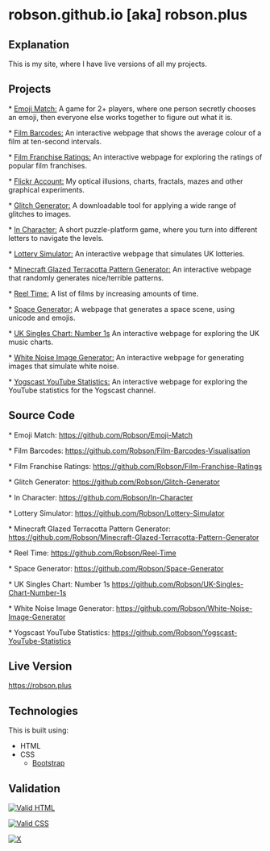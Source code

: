 # robson.github.io [aka] robson.plus

## Explanation

This is my site, where I have live versions of all my projects. 

## Projects
<p>
* <a href="https://robson.plus/emoji-match/">Emoji Match:</a>
A game for 2+ players, where one person secretly chooses an emoji, then everyone else works together to figure out what it is.
</p>

<p>
* <a href="https://robson.plus/film-barcodes/">Film Barcodes:</a>
An interactive webpage that shows the average colour of a film at ten-second intervals.
</p>

<p>
* <a href="https://robson.plus/film-franchise-ratings/">Film Franchise Ratings:</a>
An interactive webpage for exploring the ratings of popular film franchises.
</p>

<p>
* <a href="https://www.flickr.com/photos/_robson_/">Flickr Account:</a>
My optical illusions, charts, fractals, mazes and other graphical experiments.
</p>

<p>
* <a href="https://github.com/Robson/Glitch-Generator/">Glitch Generator:</a>
A downloadable tool for applying a wide range of glitches to images.
</p>

<p>
* <a href="https://robson.plus/in-character/">In Character:</a>
A short puzzle-platform game, where you turn into different letters to navigate the levels.
</p>

<p>
* <a href="https://robson.plus/lottery-simulator/">Lottery Simulator:</a>
An interactive webpage that simulates UK lotteries.
</p>

<p>
* <a href="https://robson.plus/minecraft-glazed-terracotta-pattern-generator/">Minecraft Glazed Terracotta Pattern Generator:</a>
An interactive webpage that randomly generates nice/terrible patterns.
</p>

<p>
* <a href="https://robson.plus/reel-time/">Reel Time:</a>
A list of films by increasing amounts of time.
</p>

<p>
* <a href="https://robson.plus/space-generator/">Space Generator:</a>
A webpage that generates a space scene, using unicode and emojis.
</p>

<p>
* <a href="https://robson.plus/number-1s/">UK Singles Chart: Number 1s</a>
An interactive webpage for exploring the UK music charts.
</p>

<p>
* <a href="https://robson.plus/white-noise-image-generator/">White Noise Image Generator:</a>
An interactive webpage for generating images that simulate white noise.
</p>

<p>
* <a href="https://robson.plus/yogscast-youtube-statistics/">Yogscast YouTube Statistics:</a>
An interactive webpage for exploring the YouTube statistics for the Yogscast channel.
</p>

## Source Code

<p>
* Emoji Match:
  <a href="https://github.com/Robson/Emoji-Match">https://github.com/Robson/Emoji-Match</a>
</p>

<p>
* Film Barcodes:
  <a href="https://github.com/Robson/Film-Barcodes-Visualisation">https://github.com/Robson/Film-Barcodes-Visualisation</a>
</p>

<p>
* Film Franchise Ratings:
<a href="https://github.com/Robson/Film-Franchise-Ratings">https://github.com/Robson/Film-Franchise-Ratings</a>
</p>


<p>
* Glitch Generator:
<a href="https://github.com/Robson/Glitch-Generator">https://github.com/Robson/Glitch-Generator</a>
</p>

<p>
* In Character:
<a href="https://github.com/Robson/In-Character">https://github.com/Robson/In-Character</a>
</p>

<p>
* Lottery Simulator:
<a href="https://github.com/Robson/Lottery-Simulator">https://github.com/Robson/Lottery-Simulator</a>
</p>

<p>
* Minecraft Glazed Terracotta Pattern Generator:
<a href="https://github.com/Robson/Minecraft-Glazed-Terracotta-Pattern-Generator">https://github.com/Robson/Minecraft-Glazed-Terracotta-Pattern-Generator</a>
</p>

<p>
* Reel Time:
<a href="https://github.com/Robson/Reel-Time">https://github.com/Robson/Reel-Time</a>
</p>

<p>
* Space Generator:
<a href="https://github.com/Robson/Space-Generator">https://github.com/Robson/Space-Generator</a>
</p>

<p>
* UK Singles Chart: Number 1s
<a href="https://github.com/Robson/UK-Singles-Chart-Number-1s">https://github.com/Robson/UK-Singles-Chart-Number-1s</a>
</p>

<p> 
* White Noise Image Generator: 
<a href="https://github.com/Robson/White-Noise-Image-Generator">https://github.com/Robson/White-Noise-Image-Generator</a> 
</p> 

<p> 
* Yogscast YouTube Statistics: 
<a href="https://github.com/Robson/Yogscast-YouTube-Statistics">https://github.com/Robson/Yogscast-YouTube-Statistics</a> 
</p>

## Live Version

<a href="https://robson.plus">https://robson.plus</a>

## Technologies

This is built using:
 * HTML
 * CSS
   * <a href="https://github.com/twbs/bootstrap">Bootstrap</a>

## Validation

<a href="https://validator.w3.org/nu/?doc=https%3A%2F%2Frobson.plus"><img src="https://www.w3.org/Icons/valid-html401-blue" alt="Valid HTML" /></a>

<a href="http://jigsaw.w3.org/css-validator/validator?uri=https%3A%2F%2Frobson.plus%2Frobson.css&profile=css3svg&usermedium=all&warning=1"><img src="https://jigsaw.w3.org/css-validator/images/vcss-blue" alt="Valid CSS" /></a>   

[![X](https://www.codefactor.io/repository/github/robson/robson.github.io/badge?style=flat-square)](https://www.codefactor.io/repository/github/robson/robson.github.io)
